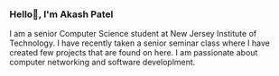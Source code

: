 <!--
**akashpatel2699/akashpatel2699** is a ✨ _special_ ✨ repository because its `README.md` (this file) appears on your GitHub profile.

Here are some ideas to get you started:

- 🔭 I’m currently working on ...
- 🌱 I’m currently learning ...
- 👯 I’m looking to collaborate on ...
- 🤔 I’m looking for help with ...
- 💬 Ask me about ...
- 📫 How to reach me: ...
- 😄 Pronouns: ...
- ⚡ Fun fact: ...
-->
### Hello👋,  I'm Akash Patel

I am a senior Computer Science student at New Jersey Institute of Technology. I have recently taken a senior seminar class where I have created few projects that are found on here. I am passionate about computer networking and software developlment. 
